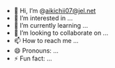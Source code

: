 - 👋 Hi, I’m @aikichii07@jel.net
- 👀 I’m interested in ...
- 🌱 I’m currently learning ...
- 💞️ I’m looking to collaborate on ...
- 📫 How to reach me ...
- 😄 Pronouns: ...
- ⚡ Fun fact: ...

<!---
aikichii07/aikichii07@jel.net is a ✨ special ✨ repository because its `README.md` (this file) appears on your GitHub profile.
You can click the Preview link to take a look at your changes.
--->
